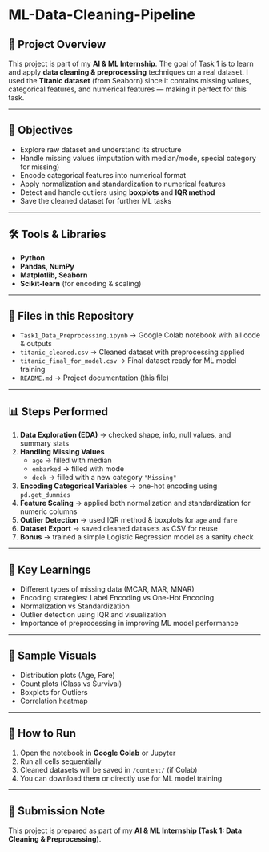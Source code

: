 # ML-Data-Cleaning-Pipeline

## 📌 Project Overview  
This project is part of my **AI & ML Internship**. The goal of Task 1 is to learn and apply **data cleaning & preprocessing** techniques on a real dataset. I used the **Titanic dataset** (from Seaborn) since it contains missing values, categorical features, and numerical features — making it perfect for this task.  

---

## 🎯 Objectives  
- Explore raw dataset and understand its structure  
- Handle missing values (imputation with median/mode, special category for missing)  
- Encode categorical features into numerical format  
- Apply normalization and standardization to numerical features  
- Detect and handle outliers using **boxplots** and **IQR method**  
- Save the cleaned dataset for further ML tasks  

---

## 🛠 Tools & Libraries  
- **Python**  
- **Pandas, NumPy**  
- **Matplotlib, Seaborn**  
- **Scikit-learn** (for encoding & scaling)  

---

## 📂 Files in this Repository  
- `Task1_Data_Preprocessing.ipynb` → Google Colab notebook with all code & outputs  
- `titanic_cleaned.csv` → Cleaned dataset with preprocessing applied  
- `titanic_final_for_model.csv` → Final dataset ready for ML model training  
- `README.md` → Project documentation (this file)  

---

## 📊 Steps Performed  
1. **Data Exploration (EDA)** → checked shape, info, null values, and summary stats  
2. **Handling Missing Values**  
   - `age` → filled with median  
   - `embarked` → filled with mode  
   - `deck` → filled with a new category `"Missing"`  
3. **Encoding Categorical Variables** → one-hot encoding using `pd.get_dummies`  
4. **Feature Scaling** → applied both normalization and standardization for numeric columns  
5. **Outlier Detection** → used IQR method & boxplots for `age` and `fare`  
6. **Dataset Export** → saved cleaned datasets as CSV for reuse  
7. **Bonus** → trained a simple Logistic Regression model as a sanity check  

---

## 📖 Key Learnings  
- Different types of missing data (MCAR, MAR, MNAR)  
- Encoding strategies: Label Encoding vs One-Hot Encoding  
- Normalization vs Standardization  
- Outlier detection using IQR and visualization  
- Importance of preprocessing in improving ML model performance  

---

## 📸 Sample Visuals  
- Distribution plots (Age, Fare)  
- Count plots (Class vs Survival)  
- Boxplots for Outliers  
- Correlation heatmap  

---

## 🚀 How to Run  
1. Open the notebook in **Google Colab** or Jupyter  
2. Run all cells sequentially  
3. Cleaned datasets will be saved in `/content/` (if Colab)  
4. You can download them or directly use for ML model training  

---

## 📌 Submission Note  
This project is prepared as part of my **AI & ML Internship (Task 1: Data Cleaning & Preprocessing)**.  
